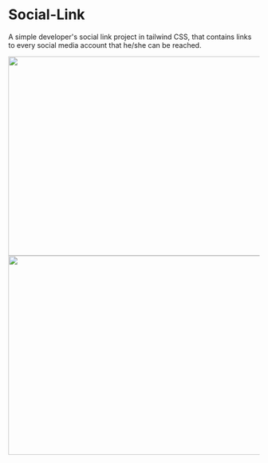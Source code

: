 # Social-Link
A simple developer's social link project in tailwind CSS, that contains links to every social media account that he/she can be reached.

<img src="https://github.com/Marx-wrld/Social-Link/assets/105711066/cbfb8ad4-037a-4bb7-bc29-d78ff69065cf.jpg" width="800" height="400" align="left"/>
  <br/>
<img src="https://github.com/Marx-wrld/Social-Link/assets/105711066/caf23e7d-90ae-47bf-9c73-747e775ddf3d.jpg" width="800" height="400" align="left"/>

